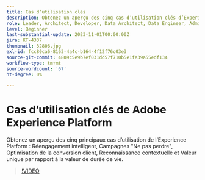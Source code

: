 ```yaml
---
title: Cas d’utilisation clés
description: Obtenez un aperçu des cinq cas d’utilisation clés d’Experience Platform&mdash;réengagement intelligent, Ne pas perdre les campagnes, optimisation de la conversion client, reconnaissance contextuelle et valeur unique à la valeur de durée de vie.
role: Leader, Architect, Developer, Data Architect, Data Engineer, Admin, User
level: Beginner
last-substantial-update: 2023-11-01T00:00:00Z
jira: KT-4337
thumbnail: 32806.jpg
exl-id: fcc80ca6-8163-4a4c-b164-4f12f76c03e3
source-git-commit: 4809c5e9b7ef031dd57f710b5e1fe39a55edf134
workflow-type: tm+mt
source-wordcount: '67'
ht-degree: 0%

---
```


# Cas d’utilisation clés de Adobe Experience Platform

Obtenez un aperçu des cinq principaux cas d’utilisation de l’Experience Platform : Réengagement intelligent, Campagnes &quot;Ne pas perdre&quot;, Optimisation de la conversion client, Reconnaissance contextuelle et Valeur unique par rapport à la valeur de durée de vie.

>[!VIDEO](https://video.tv.adobe.com/v/32806?learn=on)

